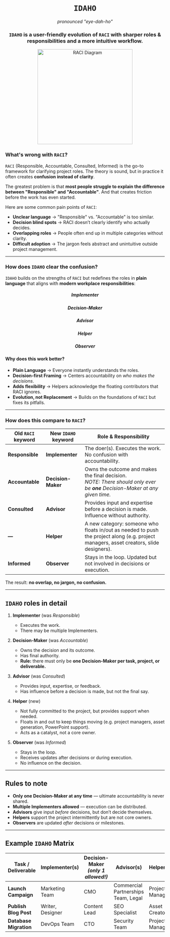 <div align="center">
    <h1><code>IDAHO</code></h1>
    <p><em>pronounced "eye-dah-ho"</em></p>
    <h3><code>IDAHO</code> is a user-friendly evolution of <code>RACI</code> with sharper roles &amp; responsibilities and a more intuitive workflow.</h3>
    <p align="center">
        <img src=".github/raci_image.avif" alt="RACI Diagram" width="300">
    </p>
</div>

### What's wrong with `RACI`?

`RACI` (Responsible, Accountable, Consulted, Informed) is the go-to framework for clarifying project roles. The theory is sound, but in practice it often creates **confusion instead of clarity**.

The greatest problem is that **most people struggle to explain the difference between "Responsible" and "Accountable"**. And that creates friction before the work has even started. 

Here are some common pain points of `RACI`:
- **Unclear language** → "Responsible" vs. "Accountable" is too similar.  
- **Decision blind spots** → RACI doesn’t clearly identify who actually decides.  
- **Overlapping roles** → People often end up in multiple categories without clarity.  
- **Difficult adoption** → The jargon feels abstract and unintuitive outside project management.  

---

### How does `IDAHO` clear the confusion?

`IDAHO` builds on the strengths of `RACI` but redefines the roles in **plain language** that aligns with **modern workplace responsibilities**:

<div align="center">
<h5>Implementer</h5>
<h5>Decision-Maker</h5>
<h5>Advisor</h5>
<h5>Helper</h5>
<h5>Observer</h5>
</div>

#### Why does this work better?

- **Plain Language** → Everyone instantly understands the roles.  
- **Decision-first Framing** → Centers accountability on *who makes the decisions*.  
- **Adds flexibility** → Helpers acknowledge the floating contributors that RACI ignores.  
- **Evolution, not Replacement** → Builds on the foundations of `RACI` but fixes its pitfalls.  

---

### How does this compare to `RACI`?

| Old `RACI` keyword | New `IDAHO` keyword | Role & Responsibility |
| --- | --- | --- |
| **Responsible** | **Implementer** | The doer(s). Executes the work. No confusion with accountability. |
| **Accountable** | **Decision-Maker** | Owns the outcome and makes the final decision.<br>*NOTE: There should only ever be **one** Decision-Maker at any given time.* |
| **Consulted** | **Advisor** | Provides input and expertise before a decision is made. Influence without authority. |
| **—** | **Helper** | A new category: someone who floats in/out as needed to push the project along (e.g. project managers, asset creators, slide designers). |
| **Informed** | **Observer** | Stays in the loop. Updated but not involved in decisions or execution. |

The result: **no overlap, no jargon, no confusion.**

---

## `IDAHO` roles in detail

1. **Implementer** (was *Responsible*)  
   - Executes the work.  
   - There may be multiple Implementers.  

2. **Decision-Maker** (was *Accountable*)  
   - Owns the decision and its outcome.  
   - Has final authority.  
   - **Rule:** there must only be **one Decision-Maker per task, project, or deliverable.**  

3. **Advisor** (was *Consulted*)  
   - Provides input, expertise, or feedback.  
   - Has influence before a decision is made, but not the final say.  

4. **Helper** (new)  
   - Not fully committed to the project, but provides support when needed.  
   - Floats in and out to keep things moving (e.g. project managers, asset generation, PowerPoint support).  
   - Acts as a catalyst, not a core owner.  

5. **Observer** (was *Informed*)  
   - Stays in the loop.  
   - Receives updates after decisions or during execution.  
   - No influence on the decision.  

---

## Rules to note

- **Only one Decision-Maker at any time** — ultimate accountability is never shared.  
- **Multiple Implementers allowed** — execution can be distributed.  
- **Advisors** give input *before* decisions, but don’t decide themselves.  
- **Helpers** support the project intermittently but are not core owners.  
- **Observers** are updated *after* decisions or milestones.  

---

## Example `IDAHO` Matrix

| Task / Deliverable | Implementer(s) | Decision-Maker *(only 1 allowed!)* | Advisor(s) | Helper(s) | Observer(s) |
|---------------------|----------------|------------------------------------|------------|-----------|-------------|
| **Launch Campaign** | Marketing Team | CMO | Commercial Partnerships Team, Legal | Project Manager | Exec Team |
| **Publish Blog Post** | Writer, Designer | Content Lead | SEO Specialist | Asset Creator | Socials Team |
| **Database Migration** | DevOps Team | CTO | Security Team | Project Manager | Engineering Managers |
